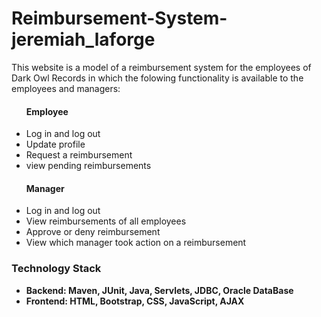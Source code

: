 
<h1> Reimbursement-System-jeremiah_laforge </h1>
<p>
This website is a model of a reimbursement system for the employees of Dark Owl Records in which the folowing functionality is available to the employees and managers:
<ul>
<h4>Employee</h4>
<li>
    Log in and log out
</li>
<li>
    Update profile
</li>
<li>
    Request a reimbursement
</li>
<li>
    view pending reimbursements
</li>
</ul>
<ul>
<h4>Manager</h4>
<li>
    Log in and log out
</li>
<li>
    View reimbursements of all employees
</li>
<li>
    Approve or deny reimbursement
</li>
<li>
    View which manager took action on a reimbursement
</li>
</ul>
</p>
<p>
<h3>Technology Stack</h3>
<ul>
<strong>
<li>
Backend: Maven, JUnit, Java, Servlets, JDBC, Oracle DataBase
</li>
<li>
Frontend: HTML, Bootstrap, CSS, JavaScript, AJAX
</li>
</strong>
</ul>
</p>

